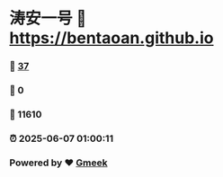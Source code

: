 # 涛安一号 :link: https://bentaoan.github.io 
### :page_facing_up: [37](https://bentaoan.github.io/tag.html) 
### :speech_balloon: 0 
### :hibiscus: 11610 
### :alarm_clock: 2025-06-07 01:00:11 
### Powered by :heart: [Gmeek](https://github.com/Meekdai/Gmeek)
